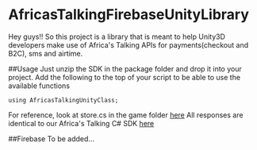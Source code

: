 # AfricasTalkingFirebaseUnityLibrary
Hey guys!! So this project is a library that is meant to help Unity3D developers make use of Africa's Talking APIs for payments(checkout and B2C), sms and airtime.

##Usage
Just unzip the SDK in the package folder and drop it into your project.
Add the following to the top of your script to be able to use the available functions

```using AfricasTalkingUnityClass;```

For reference, look at store.cs in the game folder [here](Games/Shoot'emUp/Assets/Scripts/StoreLogic.cs)
All responses are identical to our Africa's Talking C# SDK [here](https://github.com/AfricasTalkingLtd/africastalking.Net)

##Firebase
To be added...